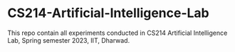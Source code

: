 # CS214-Artificial-Intelligence-Lab
This repo contain all experiments conducted in CS214 Artificial Intelligence Lab, Spring semester 2023, IIT, Dharwad.
